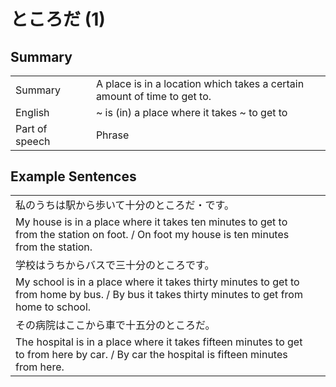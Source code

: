 # ところだ (1)

## Summary

<table><tr>   <td>Summary<td>   <td>A place is in a location which takes a certain amount of time to get to.</td><tr><tr>   <td>English<td>   <td>~ is (in) a place where it takes ~ to get to</td><tr><tr>   <td>Part of speech<td>   <td>Phrase</td><tr></table></table></table>

## Example Sentences

<table><tr><td>私のうちは駅から歩いて十分のところだ・です。<td><tr><tr><td>My house is in a place where it takes ten minutes to get to from the station on foot. / On foot my house is ten minutes from the station.<td><tr><tr><td>学校はうちからバスで三十分のところです。<td><tr><tr><td>My school is in a place where it takes thirty minutes to get to from home by bus. / By bus it takes thirty minutes to get from home to school.<td><tr><tr><td>その病院はここから車で十五分のところだ。<td><tr><tr><td>The hospital is in a place where it takes fifteen minutes to get to from here by car. / By car the hospital is fifteen minutes from here.<td><tr></table>

